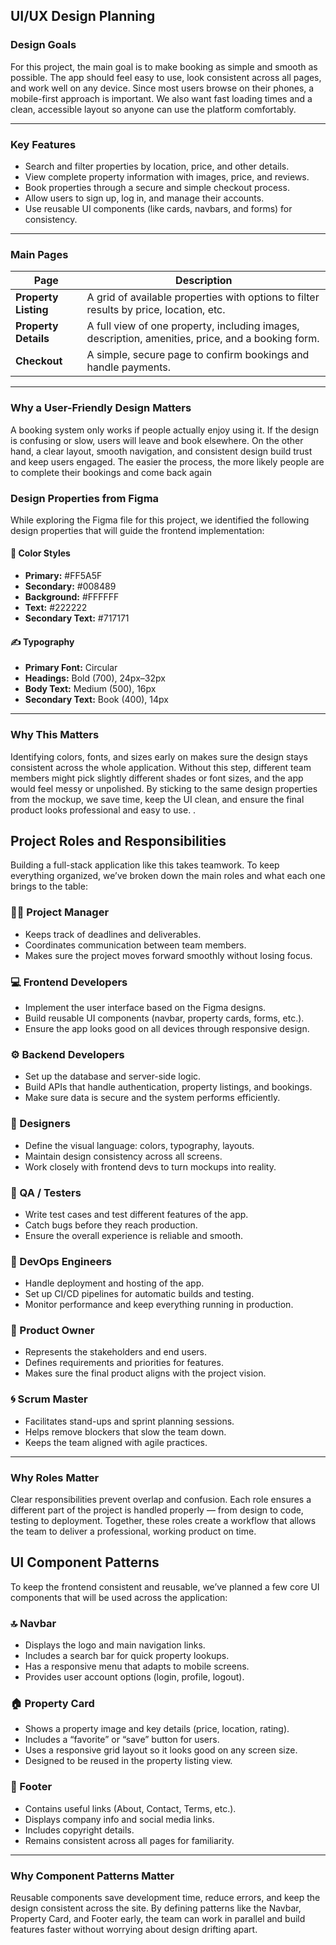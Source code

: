## UI/UX Design Planning

### Design Goals
For this project, the main goal is to make booking as simple and smooth as possible. The app should feel easy to use, look consistent across all pages, and work well on any device. Since most users browse on their phones, a mobile-first approach is important. We also want fast loading times and a clean, accessible layout so anyone can use the platform comfortably.

---

### Key Features
- Search and filter properties by location, price, and other details.  
- View complete property information with images, price, and reviews.  
- Book properties through a secure and simple checkout process.  
- Allow users to sign up, log in, and manage their accounts.  
- Use reusable UI components (like cards, navbars, and forms) for consistency.  

---

### Main Pages

| Page | Description |
|------|-------------|
| **Property Listing** | A grid of available properties with options to filter results by price, location, etc. |
| **Property Details** | A full view of one property, including images, description, amenities, price, and a booking form. |
| **Checkout** | A simple, secure page to confirm bookings and handle payments. |

---

### Why a User-Friendly Design Matters
A booking system only works if people actually enjoy using it. If the design is confusing or slow, users will leave and book elsewhere. On the other hand, a clear layout, smooth navigation, and consistent design build trust and keep users engaged. The easier the process, the more likely people are to complete their bookings and come back again

### Design Properties from Figma

While exploring the Figma file for this project, we identified the following design properties that will guide the frontend implementation:

#### 🎨 Color Styles
- **Primary:** #FF5A5F  
- **Secondary:** #008489  
- **Background:** #FFFFFF  
- **Text:** #222222  
- **Secondary Text:** #717171  

#### ✍️ Typography
- **Primary Font:** Circular  
- **Headings:** Bold (700), 24px–32px  
- **Body Text:** Medium (500), 16px  
- **Secondary Text:** Book (400), 14px  

---

### Why This Matters
Identifying colors, fonts, and sizes early on makes sure the design stays consistent across the whole application. Without this step, different team members might pick slightly different shades or font sizes, and the app would feel messy or unpolished. By sticking to the same design properties from the mockup, we save time, keep the UI clean, and ensure the final product looks professional and easy to use.
.


## Project Roles and Responsibilities

Building a full-stack application like this takes teamwork. To keep everything organized, we’ve broken down the main roles and what each one brings to the table:

### 👩‍💼 Project Manager
- Keeps track of deadlines and deliverables.  
- Coordinates communication between team members.  
- Makes sure the project moves forward smoothly without losing focus.  

### 💻 Frontend Developers
- Implement the user interface based on the Figma designs.  
- Build reusable UI components (navbar, property cards, forms, etc.).  
- Ensure the app looks good on all devices through responsive design.  

### ⚙️ Backend Developers
- Set up the database and server-side logic.  
- Build APIs that handle authentication, property listings, and bookings.  
- Make sure data is secure and the system performs efficiently.  

### 🎨 Designers
- Define the visual language: colors, typography, layouts.  
- Maintain design consistency across all screens.  
- Work closely with frontend devs to turn mockups into reality.  

### 🧪 QA / Testers
- Write test cases and test different features of the app.  
- Catch bugs before they reach production.  
- Ensure the overall experience is reliable and smooth.  

### 🚀 DevOps Engineers
- Handle deployment and hosting of the app.  
- Set up CI/CD pipelines for automatic builds and testing.  
- Monitor performance and keep everything running in production.  

### 🧭 Product Owner
- Represents the stakeholders and end users.  
- Defines requirements and priorities for features.  
- Makes sure the final product aligns with the project vision.  

### 🌀 Scrum Master
- Facilitates stand-ups and sprint planning sessions.  
- Helps remove blockers that slow the team down.  
- Keeps the team aligned with agile practices.  

---

### Why Roles Matter
Clear responsibilities prevent overlap and confusion. Each role ensures a different part of the project is handled properly — from design to code, testing to deployment. Together, these roles create a workflow that allows the team to deliver a professional, working product on time.


## UI Component Patterns

To keep the frontend consistent and reusable, we’ve planned a few core UI components that will be used across the application:

### 🔝 Navbar
- Displays the logo and main navigation links.  
- Includes a search bar for quick property lookups.  
- Has a responsive menu that adapts to mobile screens.  
- Provides user account options (login, profile, logout).  

### 🏠 Property Card
- Shows a property image and key details (price, location, rating).  
- Includes a “favorite” or “save” button for users.  
- Uses a responsive grid layout so it looks good on any screen size.  
- Designed to be reused in the property listing view.  

### 📑 Footer
- Contains useful links (About, Contact, Terms, etc.).  
- Displays company info and social media links.  
- Includes copyright details.  
- Remains consistent across all pages for familiarity.  

---

### Why Component Patterns Matter
Reusable components save development time, reduce errors, and keep the design consistent across the site. By defining patterns like the Navbar, Property Card, and Footer early, the team can work in parallel and build features faster without worrying about design drifting apart.
